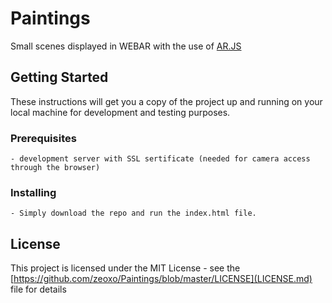 # Paintings

Small scenes displayed in WEBAR with the use of [AR.JS](https://github.com/jeromeetienne/AR.js/blob/master/README.md)

## Getting Started

These instructions will get you a copy of the project up and running on your local machine for development and testing purposes.

### Prerequisites

```
- development server with SSL sertificate (needed for camera access through the browser)
```

### Installing

```
- Simply download the repo and run the index.html file. 
```

## License

This project is licensed under the MIT License - see the [https://github.com/zeoxo/Paintings/blob/master/LICENSE](LICENSE.md) file for details
